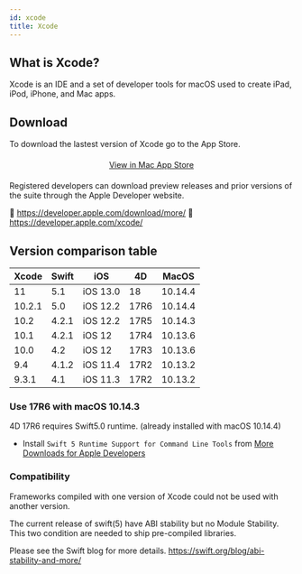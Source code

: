 ```yaml
---
id: xcode
title: Xcode
---
```


## What is Xcode?

Xcode is an IDE and a set of developer tools for macOS used to create iPad, iPod, iPhone, and Mac apps.

## Download

To download the lastest version of Xcode go to the App Store.

<div markdown="1" style="text-align: center; margin-top: 20px; margin-bottom: 20px">
<a class="button" href="macappstore://itunes.apple.com/app/id497799835?mt=12">View in Mac App Store </a>
</div>

Registered developers can download preview releases and prior versions of the suite through the Apple Developer website.

🔗 https://developer.apple.com/download/more/
🔗 https://developer.apple.com/xcode/

## Version comparison table

| Xcode | Swift | iOS | 4D | MacOS |
|---|---|---|---|---|
| 11 | 5.1 | iOS 13.0| 18 | 10.14.4 |
| 10.2.1 | 5.0 | iOS 12.2 | 17R6 | 10.14.4 |
| 10.2 | 4.2.1 | iOS 12.2 | 17R5 | 10.14.3 |
| 10.1 | 4.2.1 | iOS 12 | 17R4 | 10.13.6 |
| 10.0 | 4.2 | iOS 12 | 17R3 | 10.13.6 |
| 9.4| 4.1.2| iOS 11.4 | 17R2 | 10.13.2 |
| 9.3.1| 4.1| iOS 11.3 | 17R2 | 10.13.2 |

### Use 17R6 with macOS 10.14.3

4D 17R6 requires Swift5.0 runtime. (already installed with macOS 10.14.4)

 - Install `Swift 5 Runtime Support for Command Line Tools` from [More Downloads for Apple Developers](https://developer.apple.com/download/more/)


### Compatibility

Frameworks compiled with one version of Xcode could not be used with another version.

The current release of swift(5) have ABI stability but no Module Stability. This two condition are needed to ship pre-compiled libraries.

Please see the Swift blog for more details.
https://swift.org/blog/abi-stability-and-more/
